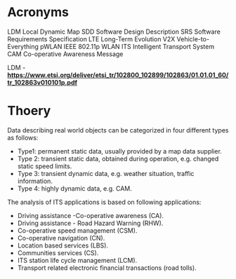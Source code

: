 # Acronyms

LDM Local Dynamic Map
SDD Software Design Description
SRS Software Requirements Specification
LTE Long-Term Evolution
V2X Vehicle-to-Everything
pWLAN IEEE 802.11p WLAN
ITS Intelligent Transport System
CAM Co-operative Awareness Message


LDM - **https://www.etsi.org/deliver/etsi_tr/102800_102899/102863/01.01.01_60/tr_102863v010101p.pdf**

#  Thoery

Data describing real world objects can be categorized in four different types as follows:

- Type1: permanent static data, usually provided by a map data supplier.
- Type 2: transient static data, obtained during operation, e.g. changed static speed limits.
- Type 3: transient dynamic data, e.g. weather situation, traffic information.
- Type 4: highly dynamic data, e.g. CAM.

The analysis of ITS applications is based on following applications:

- Driving assistance -Co-operative awareness (CA).
- Driving assistance - Road Hazard Warning (RHW).
- Co-operative speed management (CSM).
- Co-operative navigation (CN).
- Location based services (LBS).
- Communities services (CS).
- ITS station life cycle management (LCM).
- Transport related electronic financial transactions (road tolls).

